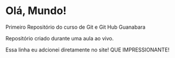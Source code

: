 # Olá, Mundo!
 Primeiro Repositório do curso de Git e Git Hub Guanabara

 Repositório criado durante uma aula ao vivo.

Essa linha eu adcionei diretamente no site! QUE IMPRESSIONANTE!

